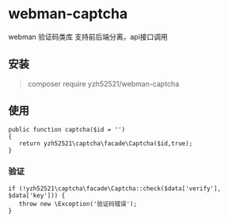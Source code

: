 # webman-captcha

webman  验证码类库 支持前后端分离，api接口调用

## 安装
> composer require yzh52521/webman-captcha

## 使用


~~~
public function captcha($id = '')
{
   return yzh52521\captcha\facade\Captcha($id,true);
}
~~~



### 验证

~~~
if (!yzh52521\captcha\facade\Captcha::check($data['verify'], $data['key'])) {
   throw new \Exception('验证码错误');
}
~~~
